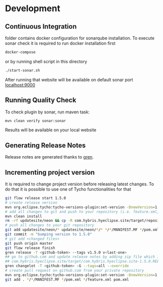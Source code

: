#  Development

## Continuous Integration

folder contains docker configuration for sonarqube installation.
To execute sonar check it is required to run docker installation first

```bash
docker-compose
```

 or by running shell script in this directory

```bash
./start-sonar.sh
```

After running that website will be available on default sonar port [localhost:9000](http://localhost:9000)

## Running Quality Check

To check plugin by sonar, run maven task:

```bash
mvn clean verify sonar:sonar
```

Results will be available on your local website

## Generating Release Notes

Release notes are generated thanks to [gren](https://github.com/github-tools/github-release-notes).


## Incrementing project version

It is required to change project version before releasing latest changes. To do that it is possible to use one of Tycho functionalities for that 

```bash
git flow release start 1.5.0
# create release version
mvn org.eclipse.tycho:tycho-versions-plugin:set-version -DnewVersion=1.5.0.RELEASE
# add all changes to git and push to your repository (i.e. feature.xml, MANIFEST.MF and pom.xml)
mvn clean install
rm -rf updatesite/neon && cp -R com.hybris.hyeclipse.site/target/repository updatesite/neon
# push all changes to your git repository
git add updatesite/neon/* updatesite/neon/*/* */*/MANIFEST.MF */pom.xml */feature.xml pom.xml
git commit -m "bumping version to 1.5.0"
# git add <changed files>
git push origin master
git flow release finish
gren release -T <github-token> --tags v1.5.0 v<last-one>
## go to github.com and update release notes by adding zip file which is found in
## com.hybris.hyeclipse.site/target/com.hybris.hyeclipse.site-1.5.0.RELEASE.zip
gren changelot -T <github-token> -G --tags=all --override
# create pull request on github.com from your private repository
mvn org.eclipse.tycho:tycho-versions-plugin:set-version -DnewVersion=1.5.1-SNAPSHOT
git add . */*/MANIFEST.MF */pom.xml */feature.xml pom.xml


```
